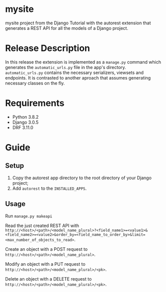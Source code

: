 # mysite
mysite project from the Django Tutorial with the autorest extension that generates a REST API for all the models of a Django project.
# Release Description
In this release the extension is implemented as a ```manage.py``` command which generates the ```automatic_urls.py``` file in the app's directory. ```automatic_urls.py``` contains the necessary serializers, viewsets and endpoints. It is contrasted to another aproach that assumes generating necessary classes on the fly.
# Requirements
- Python 3.8.2
- Django 3.0.5
- DRF 3.11.0
# Guide
## Setup
1. Copy the autorest app directory to the root directory of your Django project;
2. Add ```autorest``` to the ```INSTALLED_APPS```.
## Usage
Run ```manage.py makeapi```

Read the just created REST API with ```http://<host>/<path>/<model_name_plural>?<field_name1>=<value1>&<field_name2>=<value2>&order_by=<field_name_to_order_by>&limit=<max_number_of_objects_to_read>```.

Create an object with a POST request to ```http://<host>/<path>/<model_name_plural>```.

Modify an object with a PUT request to ```http://<host>/<path>/<model_name_plural>/<pk>```.

Delete an object with a DELETE request to ```http://<host>/<path>/<model_name_plural>/<pk>```. 
